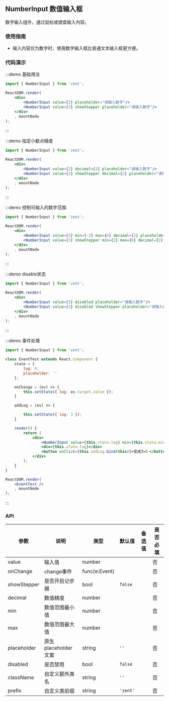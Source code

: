## NumberInput 数值输入框

数字输入组件，通过鼠标或键盘输入内容。

### 使用指南

- 输入内容仅为数字时，使用数字输入框比普通文本输入框更方便。

### 代码演示

:::demo 基础用法

```jsx
import { NumberInput } from 'zent';

ReactDOM.render(
	<div>
		<NumberInput value={2} placeholder="请输入数字"/>
		<NumberInput value={2} showStepper placeholder="请输入数字"/>
	</div>
	, mountNode
);

```
:::

:::demo 指定小数点精度

```jsx
import { NumberInput } from 'zent';

ReactDOM.render(
	<div>
		<NumberInput value={2} decimal={2} placeholder="请输入数字"/>
		<NumberInput value={2} showStepper decimal={2} placeholder="请输入数字"/>
	</div>
	, mountNode
);
```
:::

:::demo 控制可输入的数字范围

```jsx
import { NumberInput } from 'zent';

ReactDOM.render(
	<div>
		<NumberInput value={3} min={-2} max={6} decimal={2} placeholder="请输入数字"/>
		<NumberInput value={3} showStepper min={2} max={6} decimal={2} placeholder="请输入数字"/>
	</div>
	, mountNode
);
```
:::

:::demo disable状态

```jsx
import { NumberInput } from 'zent';

ReactDOM.render(
	<div>
		<NumberInput value={3} disabled placeholder="请输入数字"/>
		<NumberInput value={3} disabled showStepper placeholder="请输入数字"/>
	</div>
	, mountNode
);
```
:::

:::demo 事件处理

```jsx
import { NumberInput } from 'zent';

class EventTest extends React.Component {
	state = {
		log: 0,
		placeholder: ''
	};

	onChange = (ev) => {
		this.setState({ log: ev.target.value });
	}

	addLog = (ev) => {

		this.setState({ log: 3 });
	}

	render() {
		return (
			<div>
				<NumberInput value={this.state.log} min={this.state.min} showStepper max={this.state.max} onChange={this.onChange.bind(this)} placeholder={this.state.placeholder}/>
				<div>{this.state.log}</div>
				<button onClick={this.addLog.bind(this)}>变成3=》</button>
			</div>
		);
	}
}

ReactDOM.render(
	<EventTest />
	, mountNode
);
```
:::


### API

| 参数           | 说明              | 类型            | 默认值      | 备选值                     | 是否必填 |
| ------------ | --------------- | ------------- | -------- | ----------------------- | ---- |
| value        | 输入值             | number        |          |                         | 否    |
| onChange     | change事件        | func(e:Event) |          |                         | 否    |
| showStepper  | 是否开启记步器         | bool        | `false` |                        | 否    |
| decimal      | 数值精度            | number        |          |                         | 否    |
| min      | 数值范围最小值            | number        |          |                         | 否    |
| max      | 数值范围最大值            | number        |          |                         | 否    |
| placeholder  | 原生placeholder文案 | string        | `''`     |                         | 否    |
| disabled     | 是否禁用            | bool          | `false`  |                         | 否    |
| className    | 自定义额外类名        | string        | `''`     |                         | 否    |
| prefix       | 自定义类前缀         | string        | `'zent'` |                         | 否    |

<style>
.zent-number-input-wrapper {
	width: 200px;
	margin-bottom: 20px;
}
</style>
